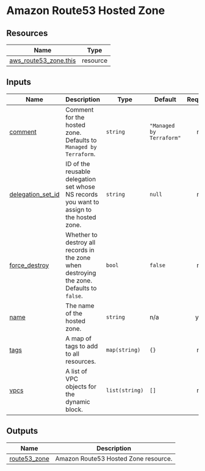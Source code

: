 # Amazon Route53 Hosted Zone

## Resources

| Name | Type |
|------|------|
| [aws_route53_zone.this](https://registry.terraform.io/providers/hashicorp/aws/latest/docs/resources/route53_zone) | resource |

## Inputs

| Name | Description | Type | Default | Required |
|------|-------------|------|---------|:--------:|
| <a name="input_comment"></a> [comment](#input\_comment) | Comment for the hosted zone. Defaults to `Managed by Terraform`. | `string` | `"Managed by Terraform"` | no |
| <a name="input_delegation_set_id"></a> [delegation\_set\_id](#input\_delegation\_set\_id) | ID of the reusable delegation set whose NS records you want to assign to the hosted zone. | `string` | `null` | no |
| <a name="input_force_destroy"></a> [force\_destroy](#input\_force\_destroy) | Whether to destroy all records in the zone when destroying the zone. Defaults to `false`. | `bool` | `false` | no |
| <a name="input_name"></a> [name](#input\_name) | The name of the hosted zone. | `string` | n/a | yes |
| <a name="input_tags"></a> [tags](#input\_tags) | A map of tags to add to all resources. | `map(string)` | `{}` | no |
| <a name="input_vpcs"></a> [vpcs](#input\_vpcs) | A list of VPC objects for the dynamic block. | `list(string)` | `[]` | no |

## Outputs

| Name | Description |
|------|-------------|
| <a name="output_route53_zone"></a> [route53\_zone](#output\_route53\_zone) | Amazon Route53 Hosted Zone resource. |
